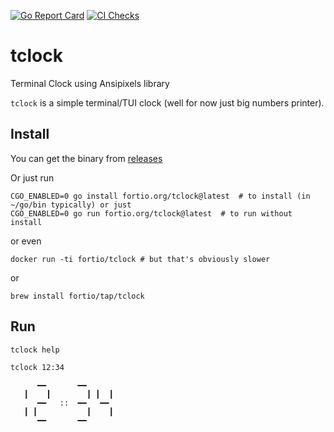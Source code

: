 <!-- [![GoDoc](https://godoc.org/fortio.org/tclock?status.svg)](https://pkg.go.dev/fortio.org/tclock) -->
[![Go Report Card](https://goreportcard.com/badge/fortio.org/tclock)](https://goreportcard.com/report/fortio.org/tclock)
[![CI Checks](https://github.com/fortio/tclock/actions/workflows/include.yml/badge.svg)](https://github.com/fortio/tclock/actions/workflows/include.yml)
# tclock
Terminal Clock using Ansipixels library

`tclock` is a simple terminal/TUI clock (well for now just big numbers printer).

## Install
You can get the binary from [releases](https://github.com/fortio/tclock/releases)

Or just run
```
CGO_ENABLED=0 go install fortio.org/tclock@latest  # to install (in ~/go/bin typically) or just
CGO_ENABLED=0 go run fortio.org/tclock@latest  # to run without install
```

or even
```
docker run -ti fortio/tclock # but that's obviously slower
```

or
```
brew install fortio/tap/tclock
```

## Run

```sh
tclock help
```

```sh
tclock 12:34
```

```
      ━━       ━━
   ┃    ┃        ┃ ┃  ┃
      ━━   ::  ━━   ━━
   ┃ ┃           ┃    ┃
      ━━       ━━
```
